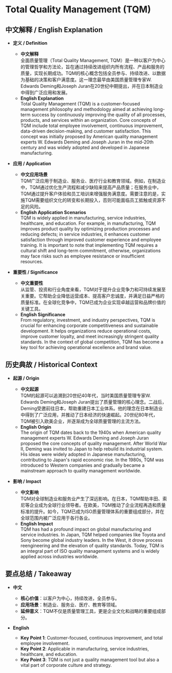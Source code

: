 # Total Quality Management (TQM)

## 中文解释 / English Explanation

* **定义 / Definition**  
  - **中文解释**  
    全面质量管理（Total Quality Management, TQM）是一种以客户为中心的管理哲学和方法论，旨在通过持续改进组织内所有流程、产品和服务的质量，实现长期成功。TQM的核心概念包括全员参与、持续改进、以数据为基础的决策和客户满意度。这一理念最早由美国质量管理专家W. Edwards Deming和Joseph Juran在20世纪中期提出，并在日本制造业中得到广泛应用和发展。  
  - **English Explanation**  
    Total Quality Management (TQM) is a customer-focused management philosophy and methodology aimed at achieving long-term success by continuously improving the quality of all processes, products, and services within an organization. Core concepts of TQM include total employee involvement, continuous improvement, data-driven decision-making, and customer satisfaction. This concept was initially proposed by American quality management experts W. Edwards Deming and Joseph Juran in the mid-20th century and was widely adopted and developed in Japanese manufacturing.

* **应用 / Application**  
  - **中文应用场景**  
    TQM广泛应用于制造业、服务业、医疗行业和教育领域。例如，在制造业中，TQM通过优化生产流程和减少缺陷来提高产品质量；在服务业中，TQM通过提升客户体验和员工培训来增强服务满意度。需要注意的是，实施TQM需要组织文化的转变和长期投入，否则可能面临员工抵触或资源不足的风险。  
  - **English Application Scenarios**  
    TQM is widely applied in manufacturing, service industries, healthcare, and education. For example, in manufacturing, TQM improves product quality by optimizing production processes and reducing defects; in service industries, it enhances customer satisfaction through improved customer experience and employee training. It is important to note that implementing TQM requires a cultural shift and long-term commitment, otherwise, organizations may face risks such as employee resistance or insufficient resources.

* **重要性 / Significance**  
  - **中文重要性**  
    从监管、投资和行业角度来看，TQM对于提升企业竞争力和可持续发展至关重要。它帮助企业降低运营成本、提高客户忠诚度，并满足日益严格的质量标准。在全球化竞争中，TQM已成为企业实现卓越运营和品牌价值的关键工具。  
  - **English Significance**  
    From regulatory, investment, and industry perspectives, TQM is crucial for enhancing corporate competitiveness and sustainable development. It helps organizations reduce operational costs, improve customer loyalty, and meet increasingly stringent quality standards. In the context of global competition, TQM has become a key tool for achieving operational excellence and brand value.

## 历史典故 / Historical Context

* **起源 / Origin**  
  - **中文起源**  
    TQM的起源可以追溯到20世纪40年代，当时美国质量管理专家W. Edwards Deming和Joseph Juran提出了质量管理的核心理念。二战后，Deming受邀前往日本，帮助重建日本工业体系。他的理念在日本制造业中得到了广泛应用，并推动了日本经济的快速崛起。20世纪80年代，TQM被引入欧美企业，并逐渐成为全球质量管理的主流方法。  
  - **English Origin**  
    The origin of TQM dates back to the 1940s when American quality management experts W. Edwards Deming and Joseph Juran proposed the core concepts of quality management. After World War II, Deming was invited to Japan to help rebuild its industrial system. His ideas were widely adopted in Japanese manufacturing, contributing to Japan's rapid economic rise. In the 1980s, TQM was introduced to Western companies and gradually became a mainstream approach to quality management worldwide.

* **影响 / Impact**  
  - **中文影响**  
    TQM对全球制造业和服务业产生了深远影响。在日本，TQM帮助丰田、索尼等企业成为全球行业领导者。在欧美，TQM推动了企业流程再造和质量标准的提升。如今，TQM已成为ISO质量管理体系的重要组成部分，并在全球范围内被广泛应用于各行各业。  
  - **English Impact**  
    TQM has had a profound impact on global manufacturing and service industries. In Japan, TQM helped companies like Toyota and Sony become global industry leaders. In the West, it drove process reengineering and the elevation of quality standards. Today, TQM is an integral part of ISO quality management systems and is widely applied across industries worldwide.

## 要点总结 / Takeaway

* **中文**  
  - **核心价值**：以客户为中心，持续改进，全员参与。  
  - **应用场景**：制造业、服务业、医疗、教育等领域。  
  - **延伸意义**：TQM不仅是质量管理工具，更是企业文化和战略的重要组成部分。  

* **English**  
  - **Key Point 1**: Customer-focused, continuous improvement, and total employee involvement.  
  - **Key Point 2**: Applicable in manufacturing, service industries, healthcare, and education.  
  - **Key Point 3**: TQM is not just a quality management tool but also a vital part of corporate culture and strategy.